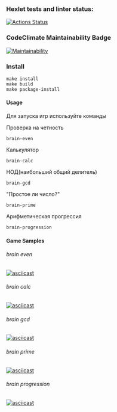 ### Hexlet tests and linter status:
[![Actions Status](https://github.com/rocket-duck/python-project-49/actions/workflows/hexlet-check.yml/badge.svg)](https://github.com/rocket-duck/python-project-49/actions)

### CodeClimate Maintainability Badge
[![Maintainability](https://api.codeclimate.com/v1/badges/6082da7d3dbaf2cb6b48/maintainability)](https://codeclimate.com/github/rocket-duck/python-project-49/maintainability)

### Install
```
make install
make build
make package-install
```

#### Usage
Для запуска игр используйте команды

Проверка на четность
```
brain-even
```

Калькулятор
```
brain-calc
```

НОД(наибольший общий делитель)
```
brain-gcd
```

"Простое ли число?"
```
brain-prime
```

Арифметическая прогрессия
```
brain-progression
```

#### Game Samples
###### brain even
[![asciicast](https://asciinema.org/a/kw8iSCrntnRd6O1G3Z0cIPu1r.svg)](https://asciinema.org/a/kw8iSCrntnRd6O1G3Z0cIPu1r)

###### brain calc
[![asciicast](https://asciinema.org/a/UVDfyAVi4gMY0rhyoDOZIgrWj.svg)](https://asciinema.org/a/UVDfyAVi4gMY0rhyoDOZIgrWj)

###### brain gcd
[![asciicast](https://asciinema.org/a/79FN1ZGFOFqOIjmaZTEvNp8JV.svg)](https://asciinema.org/a/79FN1ZGFOFqOIjmaZTEvNp8JV)

###### brain prime
[![asciicast](https://asciinema.org/a/bXmUnsici1iHWC82ah9m5Mff7.svg)](https://asciinema.org/a/bXmUnsici1iHWC82ah9m5Mff7)

###### brain progression
[![asciicast](https://asciinema.org/a/RQN8nUmEcKbgo4IINh0I9Tx2n.svg)](https://asciinema.org/a/RQN8nUmEcKbgo4IINh0I9Tx2n)
